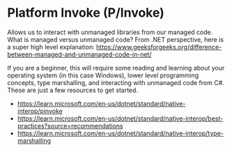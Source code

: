 ﻿# Platform Invoke (P/Invoke)

Allows us to interact with unmanaged libraries from our managed code. What is managed versus unmanaged code? From .NET perspective, here is a super high level explanation: https://www.geeksforgeeks.org/difference-between-managed-and-unmanaged-code-in-net/

If you are a beginner, this will require some reading and learning about your operating system (in this case Windows), lower level programming concepts, type marshalling, and interacting with unmanaged code from C#. These are just a few resources to get started.
* https://learn.microsoft.com/en-us/dotnet/standard/native-interop/pinvoke
* https://learn.microsoft.com/en-us/dotnet/standard/native-interop/best-practices?source=recommendations
* https://learn.microsoft.com/en-us/dotnet/standard/native-interop/type-marshalling